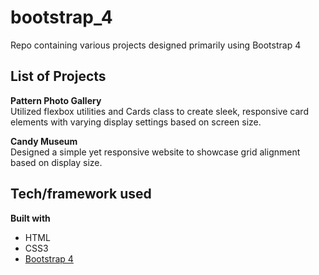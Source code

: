 # bootstrap_4
Repo containing various projects designed primarily using Bootstrap 4

## List of Projects
<b>Pattern Photo Gallery</b>  
Utilized flexbox utilities and Cards class to create sleek, responsive card elements with varying display settings based on screen size.  
  
<b>Candy Museum</b>  
Designed a simple yet responsive website to showcase grid alignment based on display size.  

## Tech/framework used
<b>Built with</b>
- HTML
- CSS3
- [Bootstrap 4](https://getbootstrap.com/)
